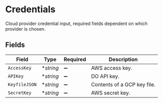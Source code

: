 # Credentials

Cloud provider credential input, required fields dependent on which provider is chosen.


## Fields

| Field                       | Type                        | Required                    | Description                 |
| --------------------------- | --------------------------- | --------------------------- | --------------------------- |
| `AccessKey`                 | **string*                   | :heavy_minus_sign:          | AWS access key.             |
| `APIKey`                    | **string*                   | :heavy_minus_sign:          | DO API key.                 |
| `KeyfileJSON`               | **string*                   | :heavy_minus_sign:          | Contents of a GCP key file. |
| `SecretKey`                 | **string*                   | :heavy_minus_sign:          | AWS secret key.             |
